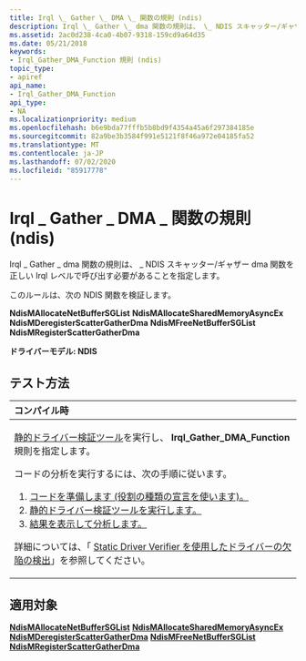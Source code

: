 ```yaml
---
title: Irql \_ Gather \_ DMA \_ 関数の規則 (ndis)
description: Irql \_ Gather \_ dma 関数の規則は、 \_ NDIS スキャッター/ギャザー dma 関数を正しい Irql レベルで呼び出す必要があることを指定します。
ms.assetid: 2ac0d238-4ca0-4b07-9318-159cd9a64d35
ms.date: 05/21/2018
keywords:
- Irql_Gather_DMA_Function 規則 (ndis)
topic_type:
- apiref
api_name:
- Irql_Gather_DMA_Function
api_type:
- NA
ms.localizationpriority: medium
ms.openlocfilehash: b6e9bda77fffb5b8bd9f4354a45a6f297384185e
ms.sourcegitcommit: 82a9be3b3584f991e5121f8f46a972e04185fa52
ms.translationtype: MT
ms.contentlocale: ja-JP
ms.lasthandoff: 07/02/2020
ms.locfileid: "85917778"
---
```

# <a name="irql_gather_dma_function-rule-ndis"></a>Irql \_ Gather \_ DMA \_ 関数の規則 (ndis)


Irql \_ Gather \_ dma 関数の規則は、 \_ NDIS スキャッター/ギャザー dma 関数を正しい Irql レベルで呼び出す必要があることを指定します。

このルールは、次の NDIS 関数を検証します。

**NdisMAllocateNetBufferSGList** 
**NdisMAllocateSharedMemoryAsyncEx** 
**NdisMDeregisterScatterGatherDma** 
**NdisMFreeNetBufferSGList** 
**NdisMRegisterScatterGatherDma**

**ドライバーモデル: NDIS**

<a name="how-to-test"></a>テスト方法
-----------

<table>
<colgroup>
<col width="100%" />
</colgroup>
<thead>
<tr class="header">
<th align="left">コンパイル時</th>
</tr>
</thead>
<tbody>
<tr class="odd">
<td align="left"><p><a href="https://docs.microsoft.com/windows-hardware/drivers/devtest/static-driver-verifier" data-raw-source="[Static Driver Verifier](https://docs.microsoft.com/windows-hardware/drivers/devtest/static-driver-verifier)">静的ドライバー検証ツール</a>を実行し、 <strong>Irql_Gather_DMA_Function</strong>規則を指定します。</p>
コードの分析を実行するには、次の手順に従います。
<ol>
<li><a href="https://docs.microsoft.com/windows-hardware/drivers/devtest/using-static-driver-verifier-to-find-defects-in-drivers#preparing-your-source-code" data-raw-source="[Prepare your code (use role type declarations).](https://docs.microsoft.com/windows-hardware/drivers/devtest/using-static-driver-verifier-to-find-defects-in-drivers#preparing-your-source-code)">コードを準備します (役割の種類の宣言を使います)。</a></li>
<li><a href="https://docs.microsoft.com/windows-hardware/drivers/devtest/using-static-driver-verifier-to-find-defects-in-drivers#running-static-driver-verifier" data-raw-source="[Run Static Driver Verifier.](https://docs.microsoft.com/windows-hardware/drivers/devtest/using-static-driver-verifier-to-find-defects-in-drivers#running-static-driver-verifier)">静的ドライバー検証ツールを実行します。</a></li>
<li><a href="https://docs.microsoft.com/windows-hardware/drivers/devtest/using-static-driver-verifier-to-find-defects-in-drivers#viewing-and-analyzing-the-results" data-raw-source="[View and analyze the results.](https://docs.microsoft.com/windows-hardware/drivers/devtest/using-static-driver-verifier-to-find-defects-in-drivers#viewing-and-analyzing-the-results)">結果を表示して分析します。</a></li>
</ol>
<p>詳細については、「 <a href="https://docs.microsoft.com/windows-hardware/drivers/devtest/using-static-driver-verifier-to-find-defects-in-drivers" data-raw-source="[Using Static Driver Verifier to Find Defects in Drivers](https://docs.microsoft.com/windows-hardware/drivers/devtest/using-static-driver-verifier-to-find-defects-in-drivers)">Static Driver Verifier を使用したドライバーの欠陥の検出</a>」を参照してください。</p></td>
</tr>
</tbody>
</table>

<a name="applies-to"></a>適用対象
----------

[**NdisMAllocateNetBufferSGList**](https://docs.microsoft.com/windows-hardware/drivers/ddi/ndis/nf-ndis-ndismallocatenetbuffersglist) 
[**NdisMAllocateSharedMemoryAsyncEx**](https://docs.microsoft.com/windows-hardware/drivers/ddi/ndis/nf-ndis-ndismallocatesharedmemoryasyncex) 
[**NdisMDeregisterScatterGatherDma**](https://docs.microsoft.com/windows-hardware/drivers/ddi/ndis/nf-ndis-ndismderegisterscattergatherdma) 
[**NdisMFreeNetBufferSGList**](https://docs.microsoft.com/windows-hardware/drivers/ddi/ndis/nf-ndis-ndismfreenetbuffersglist) 
[**NdisMRegisterScatterGatherDma**](https://docs.microsoft.com/windows-hardware/drivers/ddi/ndis/nf-ndis-ndismregisterscattergatherdma)








